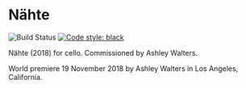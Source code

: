 Nähte
=====

![Build Status](
    https://github.com/trevorbaca/naehte/actions/workflows/test.yml/badge.svg)
[![Code style: black](
    https://img.shields.io/badge/code%20style-black-000000.svg)](
    https://github.com/ambv/black)

Nähte (2018) for cello. Commissioned by Ashley Walters.

World premiere 19 November 2018 by Ashley Walters in Los Angeles, California.

